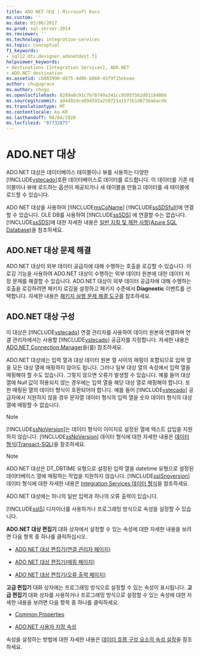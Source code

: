 ```yaml
---
title: ADO NET 대상 | Microsoft Docs
ms.custom: ''
ms.date: 03/06/2017
ms.prod: sql-server-2014
ms.reviewer: ''
ms.technology: integration-services
ms.topic: conceptual
f1_keywords:
- sql12.dts.designer.adonetdest.f1
helpviewer_keywords:
- destinations [Integration Services], ADO.NET
- ADO.NET destination
ms.assetid: cb883990-d875-4d8b-b868-45f9f15ebeae
author: chugugrace
ms.author: chugu
ms.openlocfilehash: 8289a8c91c7b78749a341cc95055562d01164866
ms.sourcegitcommit: ad4d92dce894592a259721a1571b1d8736abacdb
ms.translationtype: MT
ms.contentlocale: ko-KR
ms.lasthandoff: 08/04/2020
ms.locfileid: "87732875"
---
```

# <a name="ado-net-destination"></a>ADO.NET 대상
  ADO.NET 대상은 데이터베이스 테이블이나 뷰를 사용하는 다양한 [!INCLUDE[vstecado](../../includes/vstecado-md.md)]호환 데이터베이스로 데이터를 로드합니다. 이 데이터를 기존 테이블이나 뷰에 로드하는 옵션이 제공되거나 새 테이블을 만들고 데이터를 새 테이블에 로드할 수 있습니다.  
  
 ADO NET 대상을 사용하여 [!INCLUDE[msCoName](../../includes/msconame-md.md)] [!INCLUDE[ssSDSfull](../../includes/sssdsfull-md.md)]에 연결할 수 있습니다. OLE DB를 사용하여 [!INCLUDE[ssSDS](../../includes/sssds-md.md)] 에 연결할 수는 없습니다. [!INCLUDE[ssSDS](../../includes/sssds-md.md)]에 대한 자세한 내용은 [일반 지침 및 제한 사항(Azure SQL Database)](https://go.microsoft.com/fwlink/?LinkId=248228)을 참조하세요.  
  
## <a name="troubleshooting-the-ado-net-destination"></a>ADO.NET 대상 문제 해결  
 ADO.NET 대상이 외부 데이터 공급자에 대해 수행하는 호출을 로깅할 수 있습니다. 이 로깅 기능을 사용하여 ADO.NET 대상이 수행하는 외부 데이터 원본에 대한 데이터 저장 문제를 해결할 수 있습니다. ADO.NET 대상이 외부 데이터 공급자에 대해 수행하는 호출을 로깅하려면 패키지 로깅을 설정하고 패키지 수준에서 **Diagnostic** 이벤트를 선택합니다. 자세한 내용은 [패키지 실행 문제 해결 도구](../troubleshooting/troubleshooting-tools-for-package-execution.md)를 참조하세요.  
  
## <a name="configuring-the-ado-net-destination"></a>ADO.NET 대상 구성  
 이 대상은 [!INCLUDE[vstecado](../../includes/vstecado-md.md)] 연결 관리자를 사용하여 데이터 원본에 연결하며 연결 관리자에서는 사용할 [!INCLUDE[vstecado](../../includes/vstecado-md.md)] 공급자를 지정합니다. 자세한 내용은 [ADO.NET Connection Manager](../connection-manager/ado-net-connection-manager.md)을(를) 참조하세요.  
  
 ADO.NET 대상에는 입력 열과 대상 데이터 원본 열 사이의 매핑이 포함되므로 입력 열을 모든 대상 열에 매핑하지 않아도 됩니다. 그러나 일부 대상 열의 속성에서 입력 열을 매핑해야 할 수도 있습니다. 그렇지 않으면 오류가 발생할 수 있습니다. 예를 들어 대상 열에 Null 값이 허용되지 않는 경우에는 입력 열을 해당 대상 열로 매핑해야 합니다. 또한 매핑된 열의 데이터 형식이 호환되어야 합니다. 예를 들어 [!INCLUDE[vstecado](../../includes/vstecado-md.md)] 공급자에서 지원하지 않을 경우 문자열 데이터 형식의 입력 열을 숫자 데이터 형식의 대상 열에 매핑할 수 없습니다.  
  
> [!NOTE]  
>  [!INCLUDE[ssNoVersion](../../includes/ssnoversion-md.md)]는 데이터 형식이 이미지로 설정된 열에 텍스트 삽입을 지원하지 않습니다. [!INCLUDE[ssNoVersion](../../includes/ssnoversion-md.md)] 데이터 형식에 대한 자세한 내용은 [데이터 형식&#40;Transact-SQL&#41;](/sql/t-sql/data-types/data-types-transact-sql)을 참조하세요.  
  
> [!NOTE]  
>  ADO.NET 대상은 DT_DBTIME 유형으로 설정된 입력 열을 datetime 유형으로 설정된 데이터베이스 열에 매핑하는 작업을 지원하지 않습니다. [!INCLUDE[ssISnoversion](../../includes/ssisnoversion-md.md)] 데이터 형식에 대한 자세한 내용은 [Integration Services 데이터 형식](integration-services-data-types.md)을 참조하세요.  
  
 ADO.NET 대상에는 하나의 일반 입력과 하나의 오류 출력이 있습니다.  
  
 [!INCLUDE[ssIS](../../includes/ssis-md.md)] 디자이너를 사용하거나 프로그래밍 방식으로 속성을 설정할 수 있습니다.  
  
 **ADO.NET 대상 편집기** 대화 상자에서 설정할 수 있는 속성에 대한 자세한 내용을 보려면 다음 항목 중 하나를 클릭하십시오.  
  
-   [ADO NET 대상 편집기&#40;연결 관리자 페이지&#41;](../ado-net-destination-editor-connection-manager-page.md)  
  
-   [ADO NET 대상 편집기&#40;매핑 페이지&#41;](../ado-net-destination-editor-mappings-page.md)  
  
-   [ADO NET 대상 편집기&#40;오류 출력 페이지&#41;](../ado-net-destination-editor-error-output-page.md)  
  
 **고급 편집기** 대화 상자에는 프로그래밍 방식으로 설정할 수 있는 속성이 표시됩니다. **고급 편집기** 대화 상자를 사용하거나 프로그래밍 방식으로 설정할 수 있는 속성에 대한 자세한 내용을 보려면 다음 항목 중 하나를 클릭하세요.  
  
-   [Common Properties](../common-properties.md)  
  
-   [ADO.NET 사용자 지정 속성](ado-net-custom-properties.md)  
  
 속성을 설정하는 방법에 대한 자세한 내용은 [데이터 흐름 구성 요소의 속성 설정](set-the-properties-of-a-data-flow-component.md)을 참조하세요.  
  
  
